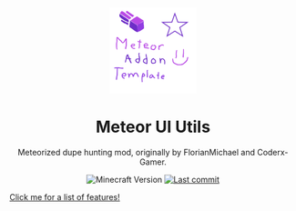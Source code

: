 <div align="center">
  <!-- Logo and Title -->
  <img src="/src/main/resources/assets/meteor-ui-utils/icon.png" alt="logo" width="30%"/>
  <h1>Meteor UI Utils</h1>
  <p>Meteorized dupe hunting mod, originally by FlorianMichael and Coderx-Gamer.</p>

  <!-- Fancy badges -->
  <img src="https://img.shields.io/badge/Minecraft%20Version-1.19.4-blueviolet" alt="Minecraft Version">
  <a href="https://github.com/RacoonDog/meteor-ui-utils/commits/main"><img src="https://img.shields.io/github/last-commit/RacoonDog/meteor-ui-utils?logo=github&color=blueviolet" alt="Last commit"></a>
</div>

[Click me for a list of features!](https://github.com/FlorianMichael/UI-Utils-Reborn/blob/main/README.md)
